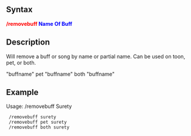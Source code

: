 ## Syntax

**<span style="color:red">/removebuff</span> <span style="color:blue">Name Of Buff</span>**

## Description

Will remove a buff or song by name or partial name. Can be used on toon, pet, or both.

"buffname" pet "buffname" both "buffname"

## Example

Usage: /removebuff Surety

     /removebuff surety
     /removebuff pet surety
     /removebuff both surety


